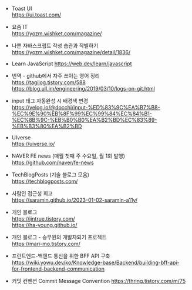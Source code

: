 * Toast UI   
<https://ui.toast.com/>

* 요즘 IT   
<https://yozm.wishket.com/magazine/>

* 나쁜 자바스크립트 작성 습관과 작별하기   
<https://yozm.wishket.com/magazine/detail/1836/>

* Learn JavaScript
<https://web.dev/learn/javascript>

* 번역 - github에서 자주 쓰이는 영어 정리   
<https://tagilog.tistory.com/588>   
<https://blog.ull.im/engineering/2019/03/10/logs-on-git.html> 

* input 태그 자동완성 시 배경색 변경    
<https://velog.io/@docchi/input-%ED%83%9C%EA%B7%B8-%EC%9E%90%EB%8F%99%EC%99%84%EC%84%B1-%EC%8B%9C-%EB%B0%B0%EA%B2%BD%EC%83%89-%EB%B3%80%EA%B2%BD>

* UIverse   
<https://uiverse.io/>

* NAVER FE news (매월 첫째 주 수요일, 월 1회 발행)   
<https://github.com/naver/fe-news>

* TechBlogPosts (기술 블로그 모음)   
<https://techblogposts.com/>

* 사람인 접근성 회고   
<https://saramin.github.io/2023-01-02-saramin-a11y/>

* 개인 블로그   
<https://jintrue.tistory.com/>   
<https://ha-young.github.io/> 

* 개인 블로그 - 승무원의 개발자되기 프로젝트   
<https://mari-mo.tistory.com/>

* 프런트엔드-백엔드 통신을 위한 BFF API 구축   
<https://wiki.yowu.dev/ko/Knowledge-base/Backend/building-bff-api-for-frontend-backend-communication>

* 커밋 컨벤션 Commit Message Convention
<https://thring.tistory.com/m/75>
